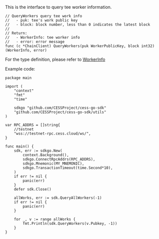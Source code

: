 This is the interface to query tee worker information.

```golang
// QueryWorkers query tee work info
//   - puk: tee's work public key
//   - block: block number, less than 0 indicates the latest block
//
// Return:
//   - WorkerInfo: tee worker info
//   - error: error message
func (c *ChainClient) QueryWorkers(puk WorkerPublicKey, block int32) (WorkerInfo, error)
```

For the type definition, please refer to [WorkerInfo](../chain_type.md#WorkerInfo)

Example code:
```golang
package main

import (
    "context"
    "fmt"
    "time"

    sdkgo "github.com/CESSProject/cess-go-sdk"
    "github.com/CESSProject/cess-go-sdk/utils"
)

var RPC_ADDRS = []string{
    //testnet
    "wss://testnet-rpc.cess.cloud/ws/",
}

func main() {
	sdk, err := sdkgo.New(
		context.Background(),
		sdkgo.ConnectRpcAddrs(RPC_ADDRS),
		sdkgo.Mnemonic(MY_MNEMONIC),
		sdkgo.TransactionTimeout(time.Second*10),
	)
	if err != nil {
		panic(err)
	}
	defer sdk.Close()

	allWorks, err := sdk.QueryAllWorkers(-1)
	if err != nil {
		panic(err)
	}

	for _, v := range allWorks {
		fmt.Println(sdk.QueryWorkers(v.Pubkey, -1))
	}
}
```